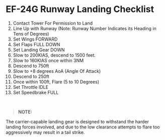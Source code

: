 # EF-24G Runway Landing Checklist

1. Contact Tower For Permission to Land
2. Line Up with Runway (Note: Runway Number Indicates its Heading in Tens of Degrees)
3. Set Wings FORWARD
4. Set Flaps FULL DOWN
5. Set Landing Gear DOWN
6. Slow to 200KIAS, descend to 1500 feet.
7. Slow to 160KIAS once within 3NM
8. Descend to 750ft
9. Slow to +8 degrees AoA (Angle Of Attack)
10. Descend to 250ft
11. Once within 100ft, Flare (5 to 10 Degrees)
12. Set Throttle IDLE
13. Set Speedbrake FULL

<br>

> **NOTE:**

<div class="border-s-4 border-green-500 ps-4 mb-5">
    The carrier-capable landing gear is designed to withstand the harder landing forces involved, and due to the low clearance attempts to flare too aggressively may result in a tail strike.
</div>

<br>
